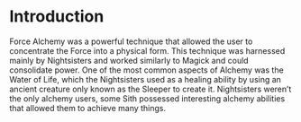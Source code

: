 # Introduction

Force Alchemy was a powerful technique that allowed the user to concentrate the Force into a physical form.
This technique was harnessed mainly by Nightsisters and worked similarly to Magick and could consolidate power.
One of the most common aspects of Alchemy was the Water of Life, which the Nightsisters used as a healing ability by using an ancient creature only known as the Sleeper to create it.
Nightsisters weren’t the only alchemy users, some Sith possessed interesting alchemy abilities that allowed them to achieve many things.
